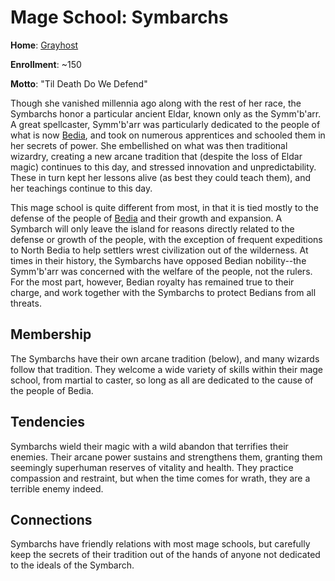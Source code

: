 # Mage School: Symbarchs
**Home**: [Grayhost](../../Cities/Grayhost.md)

**Enrollment**: ~150

**Motto**: "Til Death Do We Defend"

Though she vanished millennia ago along with the rest of her race, the Symbarchs honor a particular ancient Eldar, known only as the Symm'b'arr. A great spellcaster, Symm'b'arr was particularly dedicated to the people of what is now [Bedia](../../Nations/Bedia.md), and took on numerous apprentices and schooled them in her secrets of power. She embellished on what was then traditional wizardry, creating a new arcane tradition that (despite the loss of Eldar magic) continues to this day, and stressed innovation and unpredictability. These in turn kept her lessons alive (as best they could teach them), and her teachings continue to this day.

This mage school is quite different from most, in that it is tied mostly to the defense of the people of [Bedia](../../Nations/Bedia.md) and their growth and expansion. A Symbarch will only leave the island for reasons directly related to the defense or growth of the people, with the exception of frequent expeditions to North Bedia to help settlers wrest civilization out of the wilderness. At times in their history, the Symbarchs have opposed Bedian nobility--the Symm'b'arr was concerned with the welfare of the people, not the rulers. For the most part, however, Bedian royalty has remained true to their charge, and work together with the Symbarchs to protect Bedians from all threats.

## Membership
The Symbarchs have their own arcane tradition (below), and many wizards follow that tradition. They welcome a wide variety of skills within their mage school, from martial to caster, so long as all are dedicated to the cause of the people of Bedia.

## Tendencies
Symbarchs wield their magic with a wild abandon that terrifies their enemies. Their arcane power sustains and strengthens them, granting them seemingly superhuman reserves of vitality and health. They practice compassion and restraint, but when the time comes for wrath, they are a terrible enemy indeed.

## Connections
Symbarchs have friendly relations with most mage schools, but carefully keep the secrets of their tradition out of the hands of anyone not dedicated to the ideals of the Symbarch.


